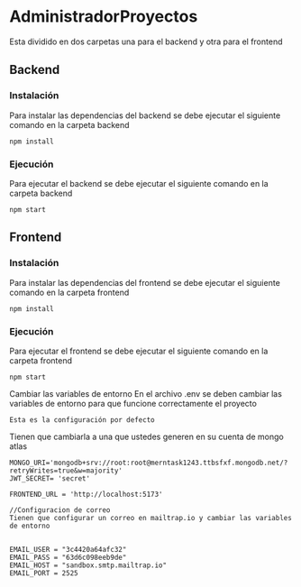 # AdministradorProyectos
Esta dividido en dos carpetas una para el backend y otra para el frontend
## Backend
### Instalación
Para instalar las dependencias del backend se debe ejecutar el siguiente comando en la carpeta backend
```
npm install
```
### Ejecución
Para ejecutar el backend se debe ejecutar el siguiente comando en la carpeta backend
```
npm start
```
## Frontend
### Instalación
Para instalar las dependencias del frontend se debe ejecutar el siguiente comando en la carpeta frontend
```
npm install
```
### Ejecución
Para ejecutar el frontend se debe ejecutar el siguiente comando en la carpeta frontend
```
npm start
```

Cambiar las variables de entorno
En el archivo .env se deben cambiar las variables de entorno para que funcione correctamente el proyecto
```
Esta es la configuración por defecto
```
Tienen que cambiarla a una que ustedes generen en su cuenta de mongo atlas
```
MONGO_URI='mongodb+srv://root:root@merntask1243.ttbsfxf.mongodb.net/?retryWrites=true&w=majority'
JWT_SECRET= 'secret'

FRONTEND_URL = 'http://localhost:5173'

//Configuracion de correo
Tienen que configurar un correo en mailtrap.io y cambiar las variables de entorno


EMAIL_USER = "3c4420a64afc32"
EMAIL_PASS = "63d6c098eeb9de"
EMAIL_HOST = "sandbox.smtp.mailtrap.io"
EMAIL_PORT = 2525


